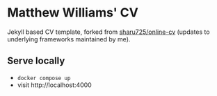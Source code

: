 # Matthew Williams' CV

Jekyll based CV template, forked from [sharu725/online-cv](https://github.com/sharu725/online-cv) (updates to underlying frameworks maintained by me).

## Serve locally
* `docker compose up`
* visit http://localhost:4000